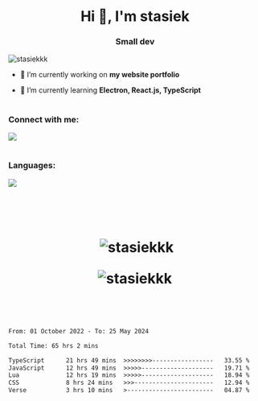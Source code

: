 <h1 align="center">Hi 👋, I'm stasiek</h1>
<h3 align="center">Small dev</h3>

<p align="left"> <img src="https://komarev.com/ghpvc/?username=stasiekkk&label=Profile%20views&color=1e1e1e&style=flat" alt="stasiekkk" /> </p>

- 🔭 I’m currently working on **my website portfolio**

- 🌱 I’m currently learning **Electron, React.js, TypeScript**

<h1></h1>

<h3 align="left">Connect with me:</h3>
<p align="left">
  <a href="https://discord.gg/nyWZnmNQSN" target="blank">
    <img src="https://skillicons.dev/icons?i=discord" />
  </a>
</p>

<h1></h1>

<h3 align="left">Languages:</h3>
<p align="left"> 
  <a href="https://skillicons.dev">
    <img src="https://skillicons.dev/icons?i=mysql,php,py,ts,js" />
  </a> 
</p>

<h1></h1>

<h1>&nbsp;<p align="center">&nbsp;<img align="center" src="https://github-readme-stats.vercel.app/api?username=stasiekkk&show_icons=true&theme=dark&locale=en" alt="stasiekkk" /></p>

<p align="center"><img align="center" src="https://github-readme-stats.vercel.app/api/top-langs?username=stasiekkk&show_icons=true&theme=dark&locale=en" alt="stasiekkk" /></p>&nbsp;</h1>

</p>

<!--START_SECTION:waka-->

```txt
From: 01 October 2022 - To: 25 May 2024

Total Time: 65 hrs 2 mins

TypeScript      21 hrs 49 mins  >>>>>>>>-----------------   33.55 %
JavaScript      12 hrs 49 mins  >>>>>--------------------   19.71 %
Lua             12 hrs 19 mins  >>>>>--------------------   18.94 %
CSS             8 hrs 24 mins   >>>----------------------   12.94 %
Verse           3 hrs 10 mins   >------------------------   04.87 %
```

<!--END_SECTION:waka-->
